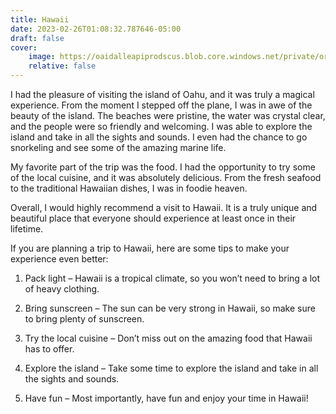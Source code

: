 ```yaml
---
title: Hawaii
date: 2023-02-26T01:08:32.787646-05:00
draft: false
cover:
    image: https://oaidalleapiprodscus.blob.core.windows.net/private/org-w7nZwX5eRwv90pnr5RaNawZL/user-E0uxXOXb7QFbFzGC6LGbif7f/img-NRzXwyMtuG3sBqYdFC8jWiRc.png?st=2023-02-26T05%3A08%3A32Z&se=2023-02-26T07%3A08%3A32Z&sp=r&sv=2021-08-06&sr=b&rscd=inline&rsct=image/png&skoid=6aaadede-4fb3-4698-a8f6-684d7786b067&sktid=a48cca56-e6da-484e-a814-9c849652bcb3&skt=2023-02-25T21%3A46%3A37Z&ske=2023-02-26T21%3A46%3A37Z&sks=b&skv=2021-08-06&sig=ywnpwSMFaZcRgvToZG0/t6aDp1vQ7hKsf5TzH3LkJU4%3D
    relative: false
---
```


I had the pleasure of visiting the island of Oahu, and it was truly a magical experience. From the moment I stepped off the plane, I was in awe of the beauty of the island. The beaches were pristine, the water was crystal clear, and the people were so friendly and welcoming. I was able to explore the island and take in all the sights and sounds. I even had the chance to go snorkeling and see some of the amazing marine life.

My favorite part of the trip was the food. I had the opportunity to try some of the local cuisine, and it was absolutely delicious. From the fresh seafood to the traditional Hawaiian dishes, I was in foodie heaven.

Overall, I would highly recommend a visit to Hawaii. It is a truly unique and beautiful place that everyone should experience at least once in their lifetime.

If you are planning a trip to Hawaii, here are some tips to make your experience even better:

1. Pack light – Hawaii is a tropical climate, so you won’t need to bring a lot of heavy clothing.

2. Bring sunscreen – The sun can be very strong in Hawaii, so make sure to bring plenty of sunscreen.

3. Try the local cuisine – Don’t miss out on the amazing food that Hawaii has to offer.

4. Explore the island – Take some time to explore the island and take in all the sights and sounds.

5. Have fun – Most importantly, have fun and enjoy your time in Hawaii!
